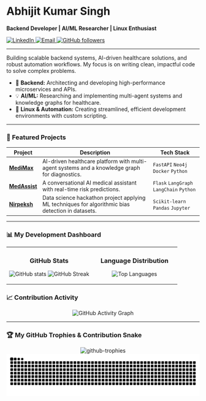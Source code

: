 # Abhijit Kumar Singh

**Backend Developer | AI/ML Researcher | Linux Enthusiast**

<p align="left">
  <a href="https://www.linkedin.com/in/iatenoodles" target="_blank">
    <img alt="LinkedIn" src="https://img.shields.io/badge/LinkedIn-0077B5?style=for-the-badge&logo=linkedin&logoColor=white" />
  </a>
  <a href="mailto:thisabhijithere@gmail.com">
    <img alt="Email" src="https://img.shields.io/badge/Email-D14836?style=for-the-badge&logo=gmail&logoColor=white" />
  </a>
  <a href="https://github.com/IAteNoodles?tab=followers">
    <img alt="GitHub followers" src="https://img.shields.io/github/followers/IAteNoodles?style=for-the-badge&logo=github&label=Followers">
  </a>
</p>

---

Building scalable backend systems, AI-driven healthcare solutions, and robust automation workflows. My focus is on writing clean, impactful code to solve complex problems.

- 🎯 **Backend:** Architecting and developing high-performance microservices and APIs.
- 💡 **AI/ML:** Researching and implementing multi-agent systems and knowledge graphs for healthcare.
- 🐧 **Linux & Automation:** Creating streamlined, efficient development environments with custom scripting.

---

### 🚀 Featured Projects

| Project                                               | Description                                                                                             | Tech Stack                                           |
| ----------------------------------------------------- | ------------------------------------------------------------------------------------------------------- | ---------------------------------------------------- |
| [**MediMax**](https://github.com/IAteNoodles/MediMax)     | AI-driven healthcare platform with multi-agent systems and a knowledge graph for diagnostics.         | `FastAPI` `Neo4j` `Docker` `Python`                  |
| [**MedAssist**](https://github.com/IAteNoodles/MedAssist) | A conversational AI medical assistant with real-time risk predictions.                                  | `Flask` `LangGraph` `LangChain` `Python`             |
| [**Nirpeksh**](https://github.com/IAteNoodles/Nirpeksh)   | Data science hackathon project applying ML techniques for algorithmic bias detection in datasets.       | `Scikit-learn` `Pandas` `Jupyter`                    |

---

### 📊 My Development Dashboard

<table>
  <tr>
    <td valign="top" width="50%">
      <h3 align="center">GitHub Stats</h3>
      <p align="center">
        <img src="https://github-stats-brown-nu.vercel.app/api?username=IAteNoodles&show_icons=true&theme=radical&hide_border=true&count_private=true" alt="GitHub stats" />
        <img src="https://github-readme-streak-stats-delta-gray.vercel.app/?user=IAteNoodles&theme=radical&hide_border=true" alt="GitHub Streak" />
      </p>
    </td>
    <td valign="top" width="50%">
      <h3 align="center">Language Distribution</h3>
      <p align="center">
        <img src="https://github-stats-brown-nu.vercel.app/api/top-langs/?username=IAteNoodles&theme=radical&hide_border=true" alt="Top Languages" />
      </p>
    </td>
  </tr>
</table>

### 📈 Contribution Activity

<p align="center">
  <img src="https://github-readme-activity-graph.vercel.app/graph?username=IAteNoodles&theme=radical&hide_border=true&hide_title=true&line=8F44FD&point=FFFFFF&area=true&area_color=8F44FD&height=120" alt="GitHub Activity Graph"/>
</p>

---

### 🏆 My GitHub Trophies & Contribution Snake

<p align="center">
  <img src="https://github-profile-trophy.vercel.app/?username=IAteNoodles&theme=radical&column=7&margin-w=15&margin-h=15" alt="github-trophies" />
  <br>
  <img src="https://raw.githubusercontent.com/IAteNoodles/IAteNoodles/output/github-contribution-grid-snake.svg" alt="Contribution Snake"/>
</p>
